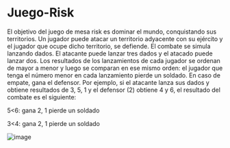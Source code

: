 # Juego-Risk

El objetivo del juego de mesa risk es dominar el mundo, conquistando sus territorios. Un jugador puede atacar un territorio adyacente con su ejército y el jugador que ocupe dicho territorio, se defiende. El combate se simula lanzando dados. El atacante puede lanzar tres dados y el atacado puede lanzar dos. Los resultados de los lanzamientos de cada jugador se ordenan de mayor a menor y luego se comparan en ese mismo orden: el jugador que tenga el número menor en cada lanzamiento pierde un soldado. En caso de empate, gana el defensor. Por ejemplo, si el atacante lanza sus dados y obtiene resultados de 3, 5, 1 y el defensor  (2)  obtiene 4 y 6, el resultado del combate es el siguiente:

5<6: gana 2, 1 pierde un soldado

3<4: gana 2, 1 pierde un soldado

![image](https://github.com/user-attachments/assets/43cb59d1-0316-4407-9998-b6c2ea6a02cb)

